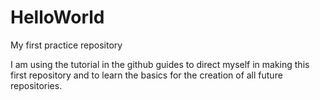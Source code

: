 # HelloWorld
My first practice repository

I am using the tutorial in the github guides to direct myself in making this first repository and to learn the basics
for the creation of all future repositories.
